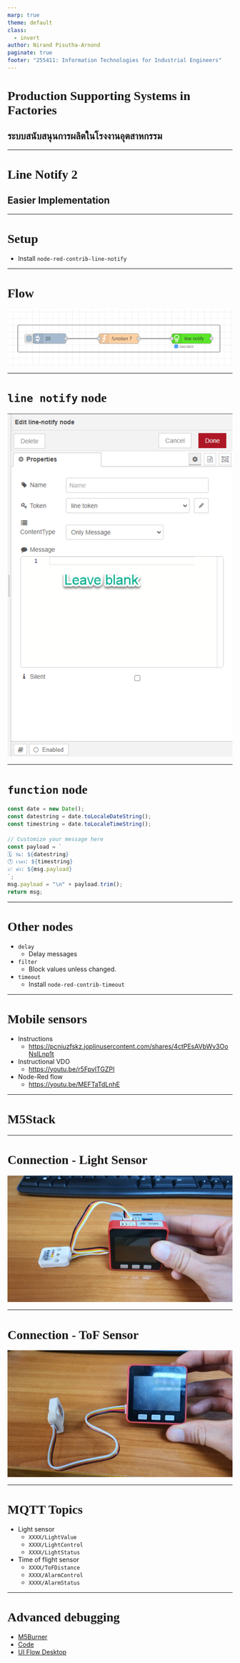 ```yaml
---
marp: true
theme: default
class:
  - invert
author: Nirand Pisutha-Arnond
paginate: true
footer: "255411: Information Technologies for Industrial Engineers"
---
```


<style>
@import url('https://fonts.googleapis.com/css2?family=Prompt:ital,wght@0,100;0,300;0,400;0,700;1,100;1,300;1,400;1,700&display=swap');

    :root {
    font-family: Prompt;
    --hl-color: #D57E7E;
}
h1 {
  font-family: Prompt
}
</style>

# Production Supporting Systems in Factories

## ระบบสนับสนุนการผลิตในโรงงานอุตสาหกรรม

---

# Line Notify 2

## Easier Implementation

---

# Setup

- Install `node-red-contrib-line-notify`

---

# Flow

![bg contain right:70%](./img/c1_flow.png)

---

# `line notify` node

![bg contain right:50%](./img/c1_line.png)

---

# `function` node

```js
const date = new Date();
const datestring = date.toLocaleDateString();
const timestring = date.toLocaleTimeString();

// Customize your message here
const payload = `
🗓 วัน: ${datestring}
🕐 เวลา: ${timestring}
📈 ค่า: ${msg.payload}
`;
msg.payload = "\n" + payload.trim();
return msg;
```

---

# Other nodes

- `delay`
  - Delay messages
- `filter`
  - Block values unless changed.
- `timeout`
  - Install `node-red-contrib-timeout`

---

# Mobile sensors

- Instructions
  - https://pcniuzfskz.joplinusercontent.com/shares/4ctPEsAVbWv3OoNsILnp1t
- Instructional VDO
  - https://youtu.be/r5FpylTGZPI
- Node-Red flow
  - https://youtu.be/MEFTaTdLnhE

---

# M5Stack

---

# Connection - Light Sensor

![bg contain right:50%](./img/light.jpg)

---

# Connection - ToF Sensor

![bg contain right:50%](./img/tof.jpg)

---

# MQTT Topics

- Light sensor
  - `XXXX/LightValue`
  - `XXXX/LightControl`
  - `XXXX/LightStatus`
- Time of flight sensor
  - `XXXX/ToFDistance`
  - `XXXX/AlarmControl`
  - `XXXX/AlarmStatus`

---

# Advanced debugging

- [M5Burner](https://docs.m5stack.com/en/download)
- [Code](https://o365cmu-my.sharepoint.com/:f:/g/personal/nirand_p_cmu_ac_th/EmCc5_Ew911PqJ4wAlnQPxMBhBGN3iWK3-RnS6768q8FPw?e=dYDwR9)
- [UI Flow Desktop](https://github.com/m5stack/m5-docs/blob/master/docs/en/related_documents/UIFlow_Desktop_IDE.md)
